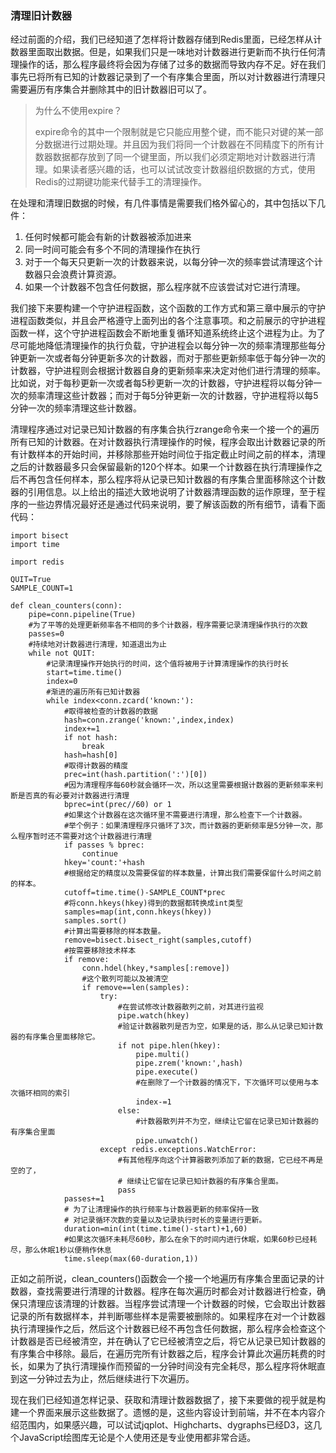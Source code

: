 ### 清理旧计数器

经过前面的介绍，我们已经知道了怎样将计数器存储到Redis里面，已经怎样从计数器里面取出数据。但是，如果我们只是一味地对计数器进行更新而不执行任何清理操作的话，那么程序最终将会因为存储了过多的数据而导致内存不足。好在我们事先已将所有已知的计数器记录到了一个有序集合里面，所以对计数器进行清理只需要遍历有序集合并删除其中的旧计数器旧可以了。

> 为什么不使用expire？
>
> expire命令的其中一个限制就是它只能应用整个键，而不能只对键的某一部分数据进行过期处理。并且因为我们将同一个计数器在不同精度下的所有计数器数据都存放到了同一个键里面，所以我们必须定期地对计数器进行清理。如果读者感兴趣的话，也可以试试改变计数器组织数据的方式，使用Redis的过期键功能来代替手工的清理操作。

在处理和清理旧数据的时候，有几件事情是需要我们格外留心的，其中包括以下几件：

1. 任何时候都可能会有新的计数器被添加进来
2. 同一时间可能会有多个不同的清理操作在执行
3. 对于一个每天只更新一次的计数器来说，以每分钟一次的频率尝试清理这个计数器只会浪费计算资源。
4. 如果一个计数器不包含任何数据，那么程序就不应该尝试对它进行清理。

我们接下来要构建一个守护进程函数，这个函数的工作方式和第三章中展示的守护进程函数类似，并且会严格遵守上面列出的各个注意事项。和之前展示的守护进程函数一样，这个守护进程函数会不断地重复循环知道系统终止这个进程为止。为了尽可能地降低清理操作的执行负载，守护进程会以每分钟一次的频率清理那些每分钟更新一次或者每分钟更新多次的计数器，而对于那些更新频率低于每分钟一次的计数器，守护进程则会根据计数器自身的更新频率来决定对他们进行清理的频率。比如说，对于每秒更新一次或者每5秒更新一次的计数器，守护进程将以每分钟一次的频率清理这些计数器；而对于每5分钟更新一次的计数器，守护进程将以每5分钟一次的频率清理这些计数器。

清理程序通过对记录已知计数器的有序集合执行zrange命令来一个接一个的遍历所有已知的计数器。在对计数器执行清理操作的时候，程序会取出计数器记录的所有计数样本的开始时间，并移除那些开始时间位于指定截止时间之前的样本，清理之后的计数器最多只会保留最新的120个样本。如果一个计数器在执行清理操作之后不再包含任何样本，那么程序将从记录已知计数器的有序集合里面移除这个计数器的引用信息。以上给出的描述大致地说明了计数器清理函数的运作原理，至于程序的一些边界情况最好还是通过代码来说明，要了解该函数的所有细节，请看下面代码：

```
import bisect
import time

import redis

QUIT=True
SAMPLE_COUNT=1

def clean_counters(conn):
    pipe=conn.pipeline(True)
    #为了平等的处理更新频率各不相同的多个计数器，程序需要记录清理操作执行的次数
    passes=0
    #持续地对计数器进行清理，知道退出为止
    while not QUIT:
        #记录清理操作开始执行的时间，这个值将被用于计算清理操作的执行时长
        start=time.time()
        index=0
        #渐进的遍历所有已知计数器
        while index<conn.zcard('known:'):
            #取得被检查的计数器的数据
            hash=conn.zrange('known:',index,index)
            index+=1
            if not hash:
                break
            hash=hash[0]
            #取得计数器的精度
            prec=int(hash.partition(':')[0])
            #因为清理程序每60秒就会循环一次，所以这里需要根据计数器的更新频率来判断是否真的有必要对计数器进行清理
            bprec=int(prec//60) or 1
            #如果这个计数器在这次循环里不需要进行清理，那么检查下一个计数器。
            #举个例子：如果清理程序只循环了3次，而计数器的更新频率是5分钟一次，那么程序暂时还不需要对这个计数器进行清理
            if passes % bprec:
                continue
            hkey='count:'+hash
            #根据给定的精度以及需要保留的样本数量，计算出我们需要保留什么时间之前的样本。
            cutoff=time.time()-SAMPLE_COUNT*prec
            #将conn.hkeys(hkey)得到的数据都转换成int类型
            samples=map(int,conn.hkeys(hkey))
            samples.sort()
            #计算出需要移除的样本数量。
            remove=bisect.bisect_right(samples,cutoff)
            #按需要移除技术样本
            if remove:
                conn.hdel(hkey,*samples[:remove])
                #这个散列可能以及被清空
                if remove==len(samples):
                    try:
                        #在尝试修改计数器散列之前，对其进行监视
                        pipe.watch(hkey)
                        #验证计数器散列是否为空，如果是的话，那么从记录已知计数器的有序集合里面移除它。
                        if not pipe.hlen(hkey):
                            pipe.multi()
                            pipe.zrem('known:',hash)
                            pipe.execute()
                            #在删除了一个计数器的情况下，下次循环可以使用与本次循环相同的索引
                            index-=1
                        else:
                            #计数器散列并不为空，继续让它留在记录已知计数器的有序集合里面
                            pipe.unwatch()
                    except redis.exceptions.WatchError:
                        #有其他程序向这个计算器散列添加了新的数据，它已经不再是空的了，
                        # 继续让它留在记录已知计数器的有序集合里面。
                        pass
            passes+=1
            # 为了让清理操作的执行频率与计数器更新的频率保持一致
            # 对记录循环次数的变量以及记录执行时长的变量进行更新。
            duration=min(int(time.time()-start)+1,60)
            #如果这次循环未耗尽60秒，那么在余下的时间内进行休眠，如果60秒已经耗尽，那么休眠1秒以便稍作休息
            time.sleep(max(60-duration,1))
```

正如之前所说，clean\_counters\(\)函数会一个接一个地遍历有序集合里面记录的计数器，查找需要进行清理的计数器。程序在每次遍历时都会对计数器进行检查，确保只清理应该清理的计数器。当程序尝试清理一个计数器的时候，它会取出计数器记录的所有数据样本，并判断哪些样本是需要被删除的。如果程序在对一个计数器执行清理操作之后，然后这个计数器已经不再包含任何数据，那么程序会检查这个计数器是否已经被清空，并在确认了它已经被清空之后，将它从记录已知计数器的有序集合中移除。最后，在遍历完所有计数器之后，程序会计算此次遍历耗费的时长，如果为了执行清理操作而预留的一分钟时间没有完全耗尽，那么程序将休眠直到这一分钟过去为止，然后继续进行下次遍历。

现在我们已经知道怎样记录、获取和清理计数器数据了，接下来要做的视乎就是构建一个界面来展示这些数据了。遗憾的是，这些内容设计到前端，并不在本内容介绍范围内，如果感兴趣，可以试试jqplot、Highcharts、dygraphs已经D3，这几个JavaScript绘图库无论是个人使用还是专业使用都非常合适。

